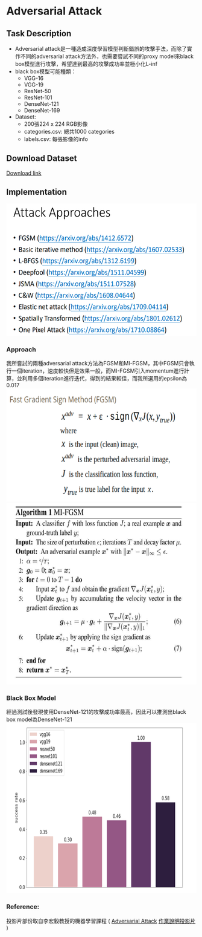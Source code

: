 # Adversarial Attack
## Task Description
* Adversarial attack是一種造成深度學習模型判斷錯誤的攻擊手法，而除了實作不同的adversarial attack方法外，也需要嘗試不同的proxy model來black box模型進行攻擊，希望達到最高的攻擊成功率並極小化L-inf
* black box模型可能種類：
  * VGG-16
  * VGG-19
  * ResNet-50
  * ResNet-101
  * DenseNet-121
  * DenseNet-169
* Dataset:
  * 200張224 x 224 RGB影像
  * categories.csv: 總共1000 categories
  * labels.csv: 每張影像的info
 ## Download Dataset
 [Download link](https://drive.google.com/open?id=14CqX3OfY9aUbhGp4OpdSHLvq2321fUB7)
 ## Implementation
 <img src="output/approach.png" width=540 height=350 /> <br>
 ### Approach
 我所嘗試的兩種adversarial attack方法為FGSM和MI-FGSM，其中FGSM只會執行一個iteration，速度較快但是效果一般，而MI-FGSM引入momentum進行計算，並利用多個iteration進行迭代，得到的結果較佳，而我所選用的epsilon為0.017
 <img src="output/fgsm.png" width=630 height=300 /> <br>
 <img src="output/MI-fgsm.png" width=620 height=480 /> <br>
 ### Black Box Model
 經過測試後發現使用DenseNet-121的攻擊成功率最高，因此可以推測出black box model為DenseNet-121
 <img src="output/success_rate.png" width=700 height=450 /> <br>
 ### Reference:
投影片部份取自李宏毅教授的機器學習課程 (
[Adversarial Attack](http://speech.ee.ntu.edu.tw/~tlkagk/courses/ML_2019/Lecture/Attack%20(v8).pdf)
[作業說明投影片](https://docs.google.com/presentation/d/1aQNgb0dA6aAplW3U8l1wxc6LDjo7gpEOyEL5zlLJwcg/edit#slide=id.p9) )
